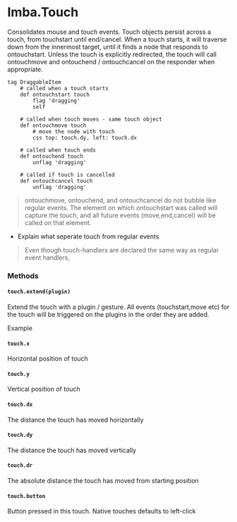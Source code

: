 # Imba.Touch

Consolidates mouse and touch events. Touch objects persist across a touch, from touchstart until end/cancel. When a touch starts, it will traverse down from the innermost target, until it finds a node that responds to ontouchstart. Unless the touch is explicitly redirected, the touch will call ontouchmove and ontouchend / ontouchcancel on the responder when appropriate.

```imba
tag DraggableItem
    # called when a touch starts
    def ontouchstart touch
        flag 'dragging'
        self

    # called when touch moves - same touch object
    def ontouchmove touch
        # move the node with touch
        css top: touch.dy, left: touch.dx

    # called when touch ends
    def ontouchend touch
        unflag 'dragging'

    # called if touch is cancelled
    def ontouchcancel touch
        unflag 'dragging'

```

> ontouchmove, ontouchend, and ontouchcancel do not bubble like regular events. The element on which ontouchstart was called will capture the touch, and all future events (move,end,cancel) will be called on that element.

- Explain what seperate touch from regular events

> Even though touch-handlers are declared the same way as regular event handlers, 

### Methods

#### `touch.extend(plugin)`

Extend the touch with a plugin / gesture. All events (touchstart,move etc) for the touch will be triggered on the plugins in the order they are added.

Example

#### `touch.x`

Horizontal position of touch

#### `touch.y`

Vertical position of touch

#### `touch.dx`

The distance the touch has moved horizontally

#### `touch.dy`

The distance the touch has moved vertically

#### `touch.dr`

The absolute distance the touch has moved from starting position

#### `touch.button`

Button pressed in this touch. Native touches defaults to left-click
